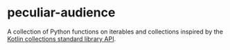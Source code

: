 # peculiar-audience
A collection of Python functions on iterables and collections inspired by the [Kotlin collections standard library API](https://kotlinlang.org/api/latest/jvm/stdlib/kotlin.collections/#functions).
